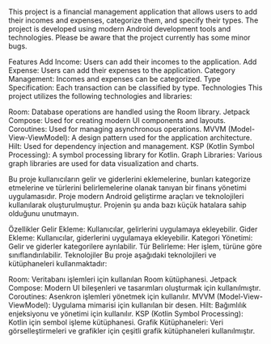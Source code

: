 This project is a financial management application that allows users to add their incomes and expenses, categorize them, and specify their types. The project is developed using modern Android development tools and technologies. Please be aware that the project currently has some minor bugs.

Features
Add Income: Users can add their incomes to the application.
Add Expense: Users can add their expenses to the application.
Category Management: Incomes and expenses can be categorized.
Type Specification: Each transaction can be classified by type.
Technologies
This project utilizes the following technologies and libraries:

Room: Database operations are handled using the Room library.
Jetpack Compose: Used for creating modern UI components and layouts.
Coroutines: Used for managing asynchronous operations.
MVVM (Model-View-ViewModel): A design pattern used for the application architecture.
Hilt: Used for dependency injection and management.
KSP (Kotlin Symbol Processing): A symbol processing library for Kotlin.
Graph Libraries: Various graph libraries are used for data visualization and charts.

Bu proje kullanıcıların gelir ve giderlerini eklemelerine, bunları kategorize etmelerine ve türlerini belirlemelerine olanak tanıyan bir finans yönetimi uygulamasıdır. Proje modern Android geliştirme araçları ve teknolojileri kullanılarak oluşturulmuştur. Projenin şu anda bazı küçük hatalara sahip olduğunu unutmayın.

Özellikler
Gelir Ekleme: Kullanıcılar, gelirlerini uygulamaya ekleyebilir.
Gider Ekleme: Kullanıcılar, giderlerini uygulamaya ekleyebilir.
Kategori Yönetimi: Gelir ve giderler kategorilere ayrılabilir.
Tür Belirleme: Her işlem, türüne göre sınıflandırılabilir.
Teknolojiler
Bu proje aşağıdaki teknolojileri ve kütüphaneleri kullanmaktadır:

Room: Veritabanı işlemleri için kullanılan Room kütüphanesi.
Jetpack Compose: Modern UI bileşenleri ve tasarımları oluşturmak için kullanılmıştır.
Coroutines: Asenkron işlemleri yönetmek için kullanılır.
MVVM (Model-View-ViewModel): Uygulama mimarisi için kullanılan bir desen.
Hilt: Bağımlılık enjeksiyonu ve yönetimi için kullanılır.
KSP (Kotlin Symbol Processing): Kotlin için sembol işleme kütüphanesi.
Grafik Kütüphaneleri: Veri görselleştirmeleri ve grafikler için çeşitli grafik kütüphaneleri kullanılmıştır.

